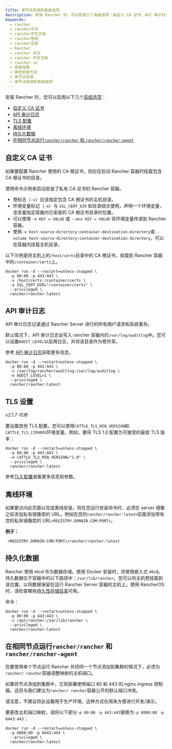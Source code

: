 ```yaml
---
title: 单节点安装的高级选项
description: 安装 Rancher 时，可以启用几个高级选项：自定义 CA 证书、API 审计日志、TLS 配置、离线环境、持久化数据。
keywords:
  - rancher
  - rancher中文
  - rancher中文文档
  - rancher官网
  - rancher文档
  - Rancher
  - rancher 中文
  - rancher 中文文档
  - rancher cn
  - 安装指南
  - 其他安装方法
  - 单节点安装
  - 单节点安装的高级选项
---
```


安装 Rancher 时，您可以启用以下几个[高级选项](/docs/rancher2.5/installation/resources/advanced/)：

- [自定义 CA 证书](#自定义-ca-证书)
- [API 审计日志](#api-审计日志)
- [TLS 配置](#tls-设置)
- [离线环境](#离线环境)
- [持久化数据](#持久化数据)
- [在相同节点运行`rancher/rancher` 和 `rancher/rancher-agent`](#在相同节点运行rancherrancher-和-rancherrancher-agent)

## 自定义 CA 证书

如果要配置 Rancher 使用的 CA 根证书，则应在启动 Rancher 容器时挂载包含 CA 根证书的目录。

使用命令示例来启动安装了私有 CA 证书的 Rancher 容器。

- 卷标志（`-v`）应该指定包含 CA 根证书的主机目录。
- 环境变量标记（`-e`）与 `SSL_CERT_DIR` 和目录结合使用，声明一个环境变量，该变量指定容器内已安装的 CA 根证书目录的位置。
- 可以使用 `-e KEY = VALUE` 或 `--env KEY = VALUE` 将环境变量传递到 Rancher 容器。
- 使用`-v host-source-directory:container-destination-directory`或`--volume host-source-directory:container-destination-directory`，可以在容器内挂载主机目录。

以下示例是将主机上的`/host/certs`目录中的 CA 根证书，挂载到 Rancher 容器中的`/container/certs`上。

```
docker run -d --restart=unless-stopped \
  -p 80:80 -p 443:443 \
  -v /host/certs:/container/certs \
  -e SSL_CERT_DIR="/container/certs" \
  --privileged \
  rancher/rancher:latest
```

## API 审计日志

API 审计日志记录通过 Rancher Server 进行的所有用户请求和系统事务。

默认情况下，API 审计日志会写入 rancher 容器内的`/var/log/auditlog`中。您可以设置`AUDIT_LEVEL`以启用日志，并将该目录作为卷共享。

参考 [API 审计日志](/docs/rancher2.5/installation/resources/advanced/api-audit-log//#开启-api-审计日志)获取更多信息。

```
docker run -d --restart=unless-stopped \
  -p 80:80 -p 443:443 \
  -v /var/log/rancher/auditlog:/var/log/auditlog \
  -e AUDIT_LEVEL=1 \
  --privileged \
  rancher/rancher:latest
```

## TLS 设置

_v2.1.7 可用_

要设置其他 TLS 配置，您可以使用`CATTLE_TLS_MIN_VERSION`和`CATTLE_TLS_CIPHERS`环境变量。例如，要将 TLS 1.0 配置为可接受的最低 TLS 版本：

```
docker run -d --restart=unless-stopped \
  -p 80:80 -p 443:443 \
  -e CATTLE_TLS_MIN_VERSION="1.0" \
  --privileged \
  rancher/rancher:latest
```

参考[TLS 配置](/docs/rancher2.5/installation/resources/tls-settings/)查看更多信息和参数。

## 离线环境

如果要访问此页面以完成离线安装，则在您运行安装命令时，必须在 server 镜像之前添加私有镜像库的 URL。例如在您的`rancher/rancher:latest`前面添加带有您的私有镜像库的 URL`<REGISTRY.DOMAIN.COM:PORT>`。

**例子：**

     <REGISTRY.DOMAIN.COM:PORT>/rancher/rancher:latest

<div id="persist-data" />

## 持久化数据

Rancher 使用 etcd 作为数据存储。使用 Docker 安装时，将使用嵌入式 etcd。持久数据位于容器中的以下路径中：`/var/lib/rancher`。您可以将主机卷挂载到该位置，以将数据保留在运行 Rancher Server 容器的主机上。使用 RancherOS 时，请检查哪些[持久性存储目录](https://rancher.com/docs/os/v1.x/en/installation/system-services/system-docker-volumes/#user-volumes)可用。

命令：

```
docker run -d --restart=unless-stopped \
  -p 80:80 -p 443:443 \
  -v /opt/rancher:/var/lib/rancher \
  --privileged \
  rancher/rancher:latest
```

## 在相同节点运行`rancher/rancher` 和 `rancher/rancher-agent`

在要使用单个节点运行 Rancher 并将同一个节点添加到集群的情况下，必须为`rancher/ rancher`容器调整映射的主机端口。

如果将节点添加到集群中，它将部署使用端口 80 和 443 的 nginx ingress 控制器。这将与我们建议为`rancher/ rancher`容器公开的默认端口冲突。

请注意，不建议将此设置用于生产环境，这种方式仅用来方便进行开发/演示。

要更改主机端口映射，请将以下部分`-p 80:80 -p 443:443`替换为`-p 8080:80 -p 8443:443`：

```
docker run -d --restart=unless-stopped \
  -p 8080:80 -p 8443:443 \
  --privileged \
  rancher/rancher:latest
```
